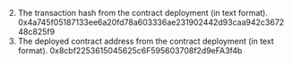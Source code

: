 2. The transaction hash from the contract deployment (in text format).
0x4a745f05187133ee6a20fd78a603336ae231902442d93caa942c367248c825f9
3. The deployed contract address from the contract deployment (in text format).
0x8cbf2253615045625c6F595603708f2d9eFA3f4b